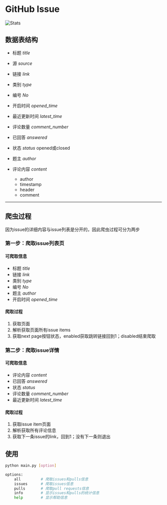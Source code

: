# GitHub Issue

![Stats](https://github-readme-stats.vercel.app/api?username=TarsCloud&show_icons=true&count_private=true&hide_title=true)

## 数据表结构
* 标题 *title*
* 源 *source*
* 链接 *link*
* 类别 *type*
* 编号 *No*
* 开启时间 *opened_time*
* 最近更新时间 *latest_time*
* 评论数量 *comment_number*
* 已回答 *answered*
* 状态 *status* 
	opened或closed
* 题主 *author*
* 评论内容 *content*

	- author
	- timestamp
	- header
	- comment
---
## 爬虫过程
因为issue的详细内容与issue列表是分开的，因此爬虫过程可分为两步

### 第一步：爬取issue列表页
#### 可爬取信息
* 标题 *title*
* 链接 *link*
* 类别 *type*
* 编号 *No*
* 题主 *author*
* 开启时间 *opened_time*

#### 爬取过程
1. 获取页面
2. 解析获取页面所有issue items
3. 获取next page按钮状态，enabled获取跳转链接回到1；disabled结束爬取

### 第二步：爬取issue详情
#### 可爬取信息
* 评论内容 *content*
* 已回答 *answered*
* 状态 *status*
* 评论数量 *comment_number*
* 最近更新时间 *latest_time*


#### 爬取过程
1. 获取issue item页面
2. 解析获取所有评论信息
3. 获取下一条issue的link，回到1；没有下一条则退出

## 使用
```bash
python main.py [option]

options:
	all         # 爬取issues和pulls信息
	issues      # 爬取issues信息
	pulls       # 爬取pull requests信息
	info        # 显示issues和pulls的统计信息
	help        # 显示帮助信息
```
